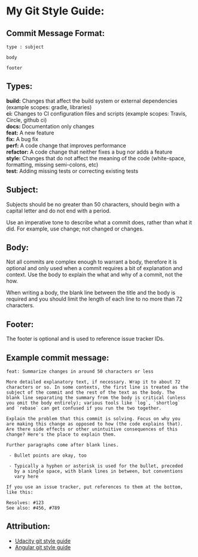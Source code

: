 # My Git Style Guide:

## Commit Message Format:

```
type : subject

body

footer
```

## Types:
__build:__ Changes that affect the build system or external dependencies (example scopes: gradle, libraries)<br>
__ci:__ Changes to CI configuration files and scripts (example scopes: Travis, Circle, github ci)<br>
__docs:__ Documentation only changes<br>
__feat:__ A new feature<br>
__fix:__ A bug fix<br>
__perf:__ A code change that improves performance<br>
__refactor:__ A code change that neither fixes a bug nor adds a feature<br>
__style:__ Changes that do not affect the meaning of the code (white-space, formatting, missing semi-colons, etc)<br>
__test:__ Adding missing tests or correcting existing tests

## Subject:
Subjects should be no greater than 50 characters, should begin with a capital letter and do not end with a period.

Use an imperative tone to describe what a commit does, rather than what it did. For example, use change; not changed or changes.

## Body:
Not all commits are complex enough to warrant a body, therefore it is optional and only used when a commit requires a bit of explanation and context. Use the body to explain the what and why of a commit, not the how.

When writing a body, the blank line between the title and the body is required and you should limit the length of each line to no more than 72 characters.

##  Footer:
The footer is optional and is used to reference issue tracker IDs.

## Example commit message:

```
feat: Summarize changes in around 50 characters or less

More detailed explanatory text, if necessary. Wrap it to about 72
characters or so. In some contexts, the first line is treated as the
subject of the commit and the rest of the text as the body. The
blank line separating the summary from the body is critical (unless
you omit the body entirely); various tools like `log`, `shortlog`
and `rebase` can get confused if you run the two together.

Explain the problem that this commit is solving. Focus on why you
are making this change as opposed to how (the code explains that).
Are there side effects or other unintuitive consequences of this
change? Here's the place to explain them.

Further paragraphs come after blank lines.

 - Bullet points are okay, too

 - Typically a hyphen or asterisk is used for the bullet, preceded
   by a single space, with blank lines in between, but conventions
   vary here

If you use an issue tracker, put references to them at the bottom,
like this:

Resolves: #123
See also: #456, #789
```

## Attribution:
- [Udacity git style guide](https://udacity.github.io/git-styleguide/)
- [Angular git style guide](https://github.com/angular/angular/blob/master/CONTRIBUTING.md#commit)
